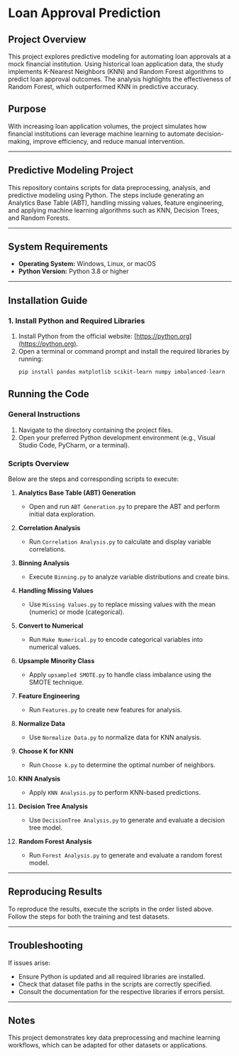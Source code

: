 # Loan Approval Prediction

## **Project Overview**
This project explores predictive modeling for automating loan approvals at a mock financial institution. Using historical loan application data, the study implements K-Nearest Neighbors (KNN) and Random Forest algorithms to predict loan approval outcomes. The analysis highlights the effectiveness of Random Forest, which outperformed KNN in predictive accuracy.

## **Purpose**
With increasing loan application volumes, the project simulates how financial institutions can leverage machine learning to automate decision-making, improve efficiency, and reduce manual intervention.

---

## **Predictive Modeling Project**
This repository contains scripts for data preprocessing, analysis, and predictive modeling using Python. The steps include generating an Analytics Base Table (ABT), handling missing values, feature engineering, and applying machine learning algorithms such as KNN, Decision Trees, and Random Forests.

---

## **System Requirements**
- **Operating System:** Windows, Linux, or macOS
- **Python Version:** Python 3.8 or higher

---

## **Installation Guide**

### **1. Install Python and Required Libraries**
1. Install Python from the official website: [https://python.org](https://python.org). 
2. Open a terminal or command prompt and install the required libraries by running:
   ```bash
   pip install pandas matplotlib scikit-learn numpy imbalanced-learn

## **Running the Code**

### **General Instructions**
1. Navigate to the directory containing the project files.
2. Open your preferred Python development environment (e.g., Visual Studio Code, PyCharm, or a terminal).

### **Scripts Overview**
Below are the steps and corresponding scripts to execute:

1. **Analytics Base Table (ABT) Generation**  
   - Open and run `ABT Generation.py` to prepare the ABT and perform initial data exploration.

2. **Correlation Analysis**  
   - Run `Correlation Analysis.py` to calculate and display variable correlations.

3. **Binning Analysis**  
   - Execute `Binning.py` to analyze variable distributions and create bins.

4. **Handling Missing Values**  
   - Use `Missing Values.py` to replace missing values with the mean (numeric) or mode (categorical).

5. **Convert to Numerical**  
   - Run `Make Numerical.py` to encode categorical variables into numerical values.

6. **Upsample Minority Class**  
   - Apply `upsampled SMOTE.py` to handle class imbalance using the SMOTE technique.

7. **Feature Engineering**  
   - Run `Features.py` to create new features for analysis.

8. **Normalize Data**  
   - Use `Normalize Data.py` to normalize data for KNN analysis.

9. **Choose K for KNN**  
   - Run `Choose k.py` to determine the optimal number of neighbors.

10. **KNN Analysis**  
    - Apply `KNN Analysis.py` to perform KNN-based predictions.

11. **Decision Tree Analysis**  
    - Use `DecisionTree Analysis.py` to generate and evaluate a decision tree model.

12. **Random Forest Analysis**  
    - Run `Forest Analysis.py` to generate and evaluate a random forest model.

---

## **Reproducing Results**
To reproduce the results, execute the scripts in the order listed above. Follow the steps for both the training and test datasets.

---

## **Troubleshooting**
If issues arise:
- Ensure Python is updated and all required libraries are installed.
- Check that dataset file paths in the scripts are correctly specified.
- Consult the documentation for the respective libraries if errors persist.

---

## **Notes**
This project demonstrates key data preprocessing and machine learning workflows, which can be adapted for other datasets or applications.

